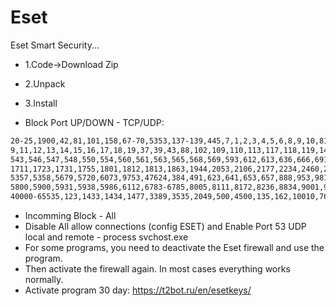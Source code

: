 # Eset
Eset Smart Security...

* 1.Code->Download Zip
* 2.Unpack
* 3.Install

* Block Port UP/DOWN - TCP/UDP:
```bash
20-25,1900,42,81,101,158,67-70,5353,137-139,445,7,1,2,3,4,5,6,8,9,10,8118,9040,9050,5037-5038,5001,8883,107,111,512,513,544,556,1745,5678,9535,3702,2504,2701-2704,33060,8080,3000,
9,11,12,13,14,15,16,17,18,19,37,39,43,88,102,109,110,113,117,118,119,143,150,156,161,170,179,194,213,322,349,389,464,507,514,515,517,518,520,522,525,526,529,530,531,532,533,540,
543,546,547,548,550,554,560,561,563,565,568,569,593,612,613,636,666,691,749,750,800,989,990,992,993,994,995,1109,1110,1155,1034,1167,1270,1478,1512,1524,1607,1701,
1711,1723,1731,1755,1801,1812,1813,1863,1944,2053,2106,2177,2234,2460,2525,2725,2869,3020,3074,3126,3132,3268,3269,3343,3540,3544,3587,3776,3847,3882,3935,4350,
5357,5358,5679,5720,6073,9753,47624,384,491,623,641,653,657,888,953,981,987,1098,1099,1604,2159,50,95,97,153,177,259,2240,3283,3872,4035,4089,4125,5151,5231,5500,
5800,5900,5931,5938,5986,6112,6783-6785,8005,8111,8172,8236,8834,9001,9080,9293,9295,9296,9297,11111,12345,15000,15009,15010,19532,30003,31337,
40000-65535,123,1433,1434,1477,3389,3535,2049,500,4500,135,162,10010,7680,5040,5050,3306,5426,5355,1980,9009,1337,13333,13344,5985,2382,2383,2393,2394,11320,53
```
* Incomming Block - All
* Disable All allow connections (config ESET) and Enable Port 53 UDP local and remote - process svchost.exe
* For some programs, you need to deactivate the Eset firewall and use the program. 
* Then activate the firewall again. In most cases everything works normally.
* Activate program 30 day: https://t2bot.ru/en/esetkeys/
